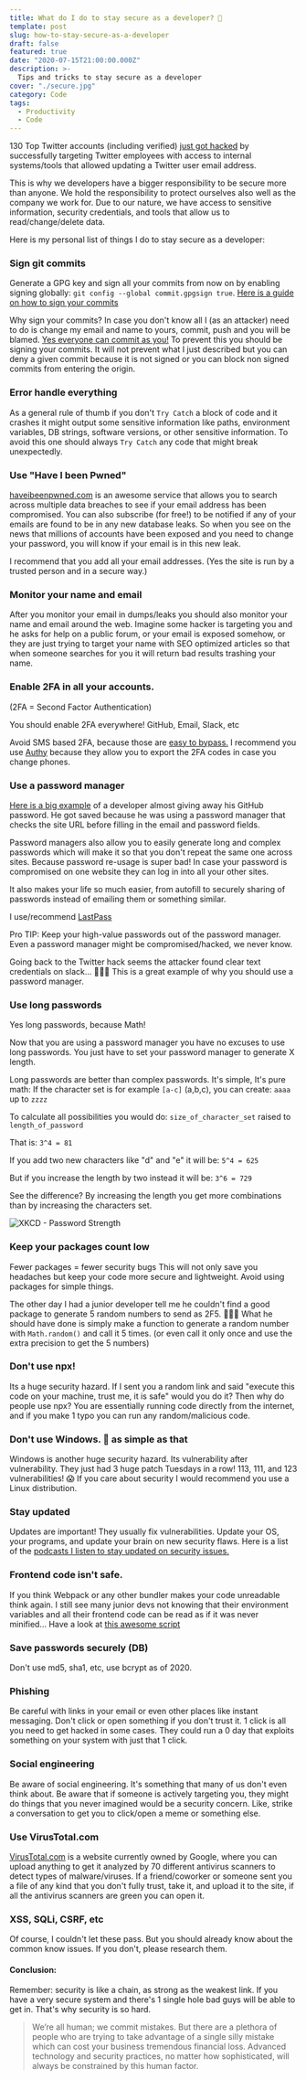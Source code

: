 ```yaml
---
title: What do I do to stay secure as a developer? 🤔
template: post
slug: how-to-stay-secure-as-a-developer
draft: false
featured: true
date: "2020-07-15T21:00:00.000Z"
description: >-
  Tips and tricks to stay secure as a developer
cover: "./secure.jpg"
category: Code
tags:
  - Productivity
  - Code
---
```


130 Top Twitter accounts (including verified) [just got hacked](https://threatpost.com/the-great-twitter-hack-what-we-know-what-we-dont/157538/) by successfully targeting Twitter employees with access to internal systems/tools that allowed updating a Twitter user email address.

This is why we developers have a bigger responsibility to be secure more than anyone. We hold the responsibility to protect ourselves also well as the company we work for. Due to our nature, we have access to sensitive information, security credentials, and tools that allow us to read/change/delete data.

Here is my personal list of things I do to stay secure as a developer:

### Sign git commits

Generate a GPG key and sign all your commits from now on by enabling signing globally: `git config --global commit.gpgsign true`. [Here is a guide on how to sign your commits](https://docs.github.com/en/github/authenticating-to-github/signing-commits)

Why sign your commits? In case you don't know all I (as an attacker) need to do is change my email and name to yours, commit, push and you will be blamed. [Yes everyone can commit as you!](https://medium.com/@pjbgf/spoofing-git-commits-7bef357d72f0) To prevent this you should be signing your commits. It will not prevent what I just described but you can deny a given commit because it is not signed or you can block non signed commits from entering the origin.

### Error handle everything

As a general rule of thumb if you don't `Try Catch` a block of code and it crashes it might output some sensitive information like paths, environment variables, DB strings, software versions, or other sensitive information. To avoid this one should always `Try Catch` any code that might break unexpectedly.

### Use "Have I been Pwned"

[haveibeenpwned.com](https://haveibeenpwned.com/) is an awesome service that allows you to search across multiple data breaches to see if your email address has been compromised. You can also subscribe (for free!) to be notified if any of your emails are found to be in any new database leaks. So when you see on the news that millions of accounts have been exposed and you need to change your password, you will know if your email is in this new leak.

I recommend that you add all your email addresses. (Yes the site is run by a trusted person and in a secure way.)

### Monitor your name and email

After you monitor your email in dumps/leaks you should also monitor your name and email around the web. Imagine some hacker is targeting you and he asks for help on a public forum, or your email is exposed somehow, or they are just trying to target your name with SEO optimized articles so that when someone searches for you it will return bad results trashing your name.

### Enable 2FA in all your accounts.

(2FA = Second Factor Authentication)

You should enable 2FA everywhere! GitHub, Email, Slack, etc

Avoid SMS based 2FA, because those are [easy to bypass.](https://en.wikipedia.org/wiki/SIM_swap_scam) I recommend you use [Authy](https://authy.com/download/) because they allow you to export the 2FA codes in case you change phones.

### Use a password manager

[Here is a big example](https://twitter.com/glenmaddern/status/1278252319646367744) of a developer almost giving away his GitHub password. He got saved because he was using a password manager that checks the site URL before filling in the email and password fields.

Password managers also allow you to easily generate long and complex passwords which will make it so that you don't repeat the same one across sites. Because password re-usage is super bad! In case your password is compromised on one website they can log in into all your other sites.

It also makes your life so much easier, from autofill to securely sharing of passwords instead of emailing them or something similar.

I use/recommend [LastPass](https://www.lastpass.com/)

Pro TIP: Keep your high-value passwords out of the password manager. Even a password manager might be compromised/hacked, we never know.

Going back to the Twitter hack seems the attacker found clear text credentials on slack... 🤦🏻‍♂️
This is a great example of why you should use a password manager.

### Use long passwords

Yes long passwords, because Math!

Now that you are using a password manager you have no excuses to use long passwords. You just have to set your password manager to generate X length.

Long passwords are better than complex passwords. It's simple, It's pure math:
If the character set is for example `[a-c]` (a,b,c), you can create: `aaaa` up to `zzzz`

To calculate all possibilities you would do:
`size_of_character_set` raised to `length_of_password`

That is: `3^4 = 81`

If you add two new characters like "d" and "e" it will be: `5^4 = 625`

But if you increase the length by two instead it will be: `3^6 = 729`

See the difference? By increasing the length you get more combinations than by increasing the characters set.

![XKCD - Password Strength](https://imgs.xkcd.com/comics/password_strength.png)

### Keep your packages count low

Fewer packages = fewer security bugs
This will not only save you headaches but keep your code more secure and lightweight.
Avoid using packages for simple things.

The other day I had a junior developer tell me he couldn't find a good package to generate 5 random numbers to send as 2F5. 🤦🏻‍♂️ What he should have done is simply make a function to generate a random number with `Math.random()` and call it 5 times. (or even call it only once and use the extra precision to get the 5 numbers)

### Don't use npx!

Its a huge security hazard. If I sent you a random link and said "execute this code on your machine, trust me, it is safe" would you do it? Then why do people use npx? You are essentially running code directly from the internet, and if you make 1 typo you can run any random/malicious code.

### Don't use Windows. 🤮 as simple as that

Windows is another huge security hazard. Its vulnerability after vulnerability. They just had 3 huge patch Tuesdays in a row! 113, 111, and 123 vulnerabilities! 😱
If you care about security I would recommend you use a Linux distribution.

### Stay updated

Updates are important! They usually fix vulnerabilities. Update your OS, your programs, and update your brain on new security flaws. Here is a list of the [podcasts I listen to stay updated on security issues.](https://blog.rodrigograca.com/why-do-i-listen-to-these-podcasts/)

### Frontend code isn't safe.

If you think Webpack or any other bundler makes your code unreadable think again. I still see many junior devs not knowing that their environment variables and all their frontend code can be read as if it was never minified... Have a look at [this awesome script](https://github.com/timmc/unsourcemap)

### Save passwords securely (DB)

Don't use md5, sha1, etc, use bcrypt as of 2020.

### Phishing

Be careful with links in your email or even other places like instant messaging. Don't click or open something if you don't trust it. 1 click is all you need to get hacked in some cases. They could run a 0 day that exploits something on your system with just that 1 click.

### Social engineering

Be aware of social engineering. It's something that many of us don't even think about. Be aware that if someone is actively targeting you, they might do things that you never imagined would be a security concern. Like, strike a conversation to get you to click/open a meme or something else.

### Use VirusTotal.com

[VirusTotal.com](https://www.virustotal.com/) is a website currently owned by Google, where you can upload anything to get it analyzed by 70 different antivirus scanners to detect types of malware/viruses. If a friend/coworker or someone sent you a file of any kind that you don't fully trust, take it, and upload it to the site, if all the antivirus scanners are green you can open it.

### XSS, SQLi, CSRF, etc

Of course, I couldn't let these pass. But you should already know about the common know issues. If you don't, please research them.


#### Conclusion:

Remember: security is like a chain, as strong as the weakest link. If you have a very secure system and there's 1 single hole bad guys will be able to get in. That's why security is so hard.

> We’re all human; we commit mistakes. But there are a plethora of people who are trying to take advantage of a single silly mistake which can cost your business tremendous financial loss. Advanced technology and security practices, no matter how sophisticated, will always be constrained by this human factor.
